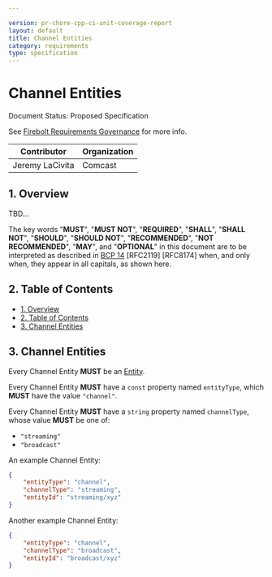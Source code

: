 ```yaml
---

version: pr-chore-cpp-ci-unit-coverage-report
layout: default
title: Channel Entities
category: requirements
type: specification
---
```

# Channel Entities

Document Status: Proposed Specification 

See [Firebolt Requirements Governance](../../../governance) for more info. 

| Contributor     | Organization |
| --------------- | ------------ |
| Jeremy LaCivita | Comcast      |

## 1. Overview
TBD... 

The key words "**MUST**", "**MUST NOT**", "**REQUIRED**", "**SHALL**", "**SHALL 
NOT**", "**SHOULD**", "**SHOULD NOT**", "**RECOMMENDED**", "**NOT 
RECOMMENDED**", "**MAY**", and "**OPTIONAL**" in this document are to be 
interpreted as described in [BCP 
14](https://www.rfc-editor.org/rfc/rfc2119.txt) [RFC2119] [RFC8174] when, and 
only when, they appear in all capitals, as shown here. 

## 2. Table of Contents
- [1. Overview](#1-overview)
- [2. Table of Contents](#2-table-of-contents)
- [3. Channel Entities](#3-channel-entities)


## 3. Channel Entities
Every Channel Entity **MUST** be an [Entity](../index#3-entities). 

Every Channel Entity **MUST** have a `const` property named `entityType`, which 
**MUST** have the value `"channel"`. 

Every Channel Entity **MUST** have a `string` property named `channelType`, 
whose value **MUST** be one of: 

 - `"streaming"`
 - `"broadcast"`

An example Channel Entity: 

```json
{
    "entityType": "channel",
    "channelType": "streaming",
    "entityId": "streaming/xyz"
}
``` 

Another example Channel Entity: 

```json
{
    "entityType": "channel",
    "channelType": "broadcast",
    "entityId": "broadcast/xyz"
}
``` 
